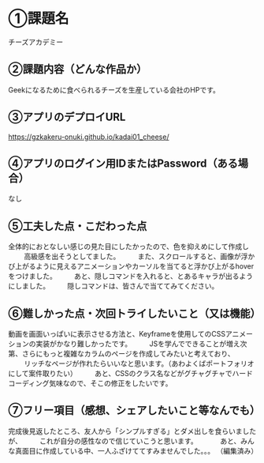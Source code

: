 # ①課題名
チーズアカデミー

## ②課題内容（どんな作品か）
Geekになるために食べられるチーズを生産している会社のHPです。

## ③アプリのデプロイURL
https://gzkakeru-onuki.github.io/kadai01_cheese/

## ④アプリのログイン用IDまたはPassword（ある場合）
なし

## ⑤工夫した点・こだわった点
全体的におとなしい感じの見た目にしたかったので、色を抑えめにして作成し
　　  高級感を出そうとしてました。
 　　 また、スクロールすると、画像が浮かび上がるように見えるアニメーションやカーソルを当てると浮かび上がるhoverをつけました。
　　  あと、隠しコマンドを入れると、とあるキャラが出るようにしました。
　　  隠しコマンドは、皆さんで当ててみてください。


## ⑥難しかった点・次回トライしたいこと（又は機能）
動画を画面いっぱいに表示させる方法と、Keyframeを使用してのCSSアニメーションの実装がかなり難しかったです。
　　   JSを学んでできることが増え次第、さらにもっと複雑なカラムのページを作成してみたいと考えており、
　　   リッチなページが作れたらいいなと思います。（あわよくばポートフォリオにして案件取りたい）
　　   あと、CSSのクラス名などがグチャグチャでハードコーディング気味なので、そこの修正をしたいです。


## ⑦フリー項目（感想、シェアしたいこと等なんでも）
  完成後見返したところ、友人から「シンプルすぎる」とダメ出しを食らいましたが、
　　   これが自分の感性なので信じていこうと思います。
　　　あと、みんな真面目に作成している中、一人ふざけててすみませんでした。。。 （編集済み） 